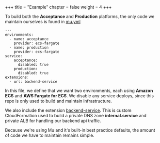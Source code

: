 +++
title = "Example"
chapter = false
weight = 4
+++

To build both the **Acceptance** and **Production** platforms, the only code we maintain ourselves
is found in [mu.yml](https://github.com/brentley/ecsdemo-platform/blob/master/mu.yml)

```
---
environments:
  - name: acceptance
    provider: ecs-fargate
  - name: production
    provider: ecs-fargate
service:
    acceptance:
      disabled: true
    production:
      disabled: true
extensions:
  - url: backend-service
  ```
In this file, we define that we want two environments, each using **Amazon ECS** and **AWS Fargate for ECS**.
We disable any service deploys, since this repo is only used to build and maintain infrastructure.

We also include the extension [backend-service](https://github.com/brentley/ecsdemo-platform/blob/master/backend-service/elb.yml).
This is custom CloudFormation used to build a private DNS zone **internal.service** and private
ALB for handling our backend api traffic.

Because we're using Mu and it's built-in best practice defaults, the amount of code we have to maintain
remains simple.
